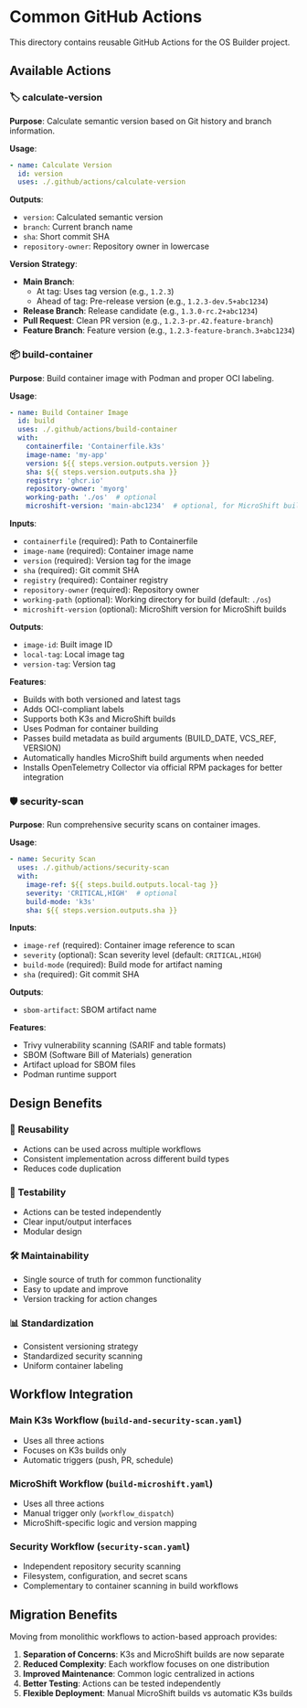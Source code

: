 # Common GitHub Actions

This directory contains reusable GitHub Actions for the OS Builder project.

## Available Actions

### 🏷️ calculate-version

**Purpose**: Calculate semantic version based on Git history and branch information.

**Usage**:
```yaml
- name: Calculate Version
  id: version
  uses: ./.github/actions/calculate-version
```

**Outputs**:
- `version`: Calculated semantic version
- `branch`: Current branch name
- `sha`: Short commit SHA
- `repository-owner`: Repository owner in lowercase

**Version Strategy**:
- **Main Branch**: 
  - At tag: Uses tag version (e.g., `1.2.3`)
  - Ahead of tag: Pre-release version (e.g., `1.2.3-dev.5+abc1234`)
- **Release Branch**: Release candidate (e.g., `1.3.0-rc.2+abc1234`)
- **Pull Request**: Clean PR version (e.g., `1.2.3-pr.42.feature-branch`)
- **Feature Branch**: Feature version (e.g., `1.2.3-feature-branch.3+abc1234`)

### 📦 build-container

**Purpose**: Build container image with Podman and proper OCI labeling.

**Usage**:
```yaml
- name: Build Container Image
  id: build
  uses: ./.github/actions/build-container
  with:
    containerfile: 'Containerfile.k3s'
    image-name: 'my-app'
    version: ${{ steps.version.outputs.version }}
    sha: ${{ steps.version.outputs.sha }}
    registry: 'ghcr.io'
    repository-owner: 'myorg'
    working-path: './os'  # optional
    microshift-version: 'main-abc1234'  # optional, for MicroShift builds
```

**Inputs**:
- `containerfile` (required): Path to Containerfile
- `image-name` (required): Container image name
- `version` (required): Version tag for the image
- `sha` (required): Git commit SHA
- `registry` (required): Container registry
- `repository-owner` (required): Repository owner
- `working-path` (optional): Working directory for build (default: `./os`)
- `microshift-version` (optional): MicroShift version for MicroShift builds

**Outputs**:
- `image-id`: Built image ID
- `local-tag`: Local image tag
- `version-tag`: Version tag

**Features**:
- Builds with both versioned and latest tags
- Adds OCI-compliant labels
- Supports both K3s and MicroShift builds
- Uses Podman for container building
- Passes build metadata as build arguments (BUILD_DATE, VCS_REF, VERSION)
- Automatically handles MicroShift build arguments when needed
- Installs OpenTelemetry Collector via official RPM packages for better integration

### 🛡️ security-scan

**Purpose**: Run comprehensive security scans on container images.

**Usage**:
```yaml
- name: Security Scan
  uses: ./.github/actions/security-scan
  with:
    image-ref: ${{ steps.build.outputs.local-tag }}
    severity: 'CRITICAL,HIGH'  # optional
    build-mode: 'k3s'
    sha: ${{ steps.version.outputs.sha }}
```

**Inputs**:
- `image-ref` (required): Container image reference to scan
- `severity` (optional): Scan severity level (default: `CRITICAL,HIGH`)
- `build-mode` (required): Build mode for artifact naming
- `sha` (required): Git commit SHA

**Outputs**:
- `sbom-artifact`: SBOM artifact name

**Features**:
- Trivy vulnerability scanning (SARIF and table formats)
- SBOM (Software Bill of Materials) generation
- Artifact upload for SBOM files
- Podman runtime support

## Design Benefits

### 🔄 Reusability
- Actions can be used across multiple workflows
- Consistent implementation across different build types
- Reduces code duplication

### 🧪 Testability
- Actions can be tested independently
- Clear input/output interfaces
- Modular design

### 🛠️ Maintainability
- Single source of truth for common functionality
- Easy to update and improve
- Version tracking for action changes

### 📊 Standardization
- Consistent versioning strategy
- Standardized security scanning
- Uniform container labeling

## Workflow Integration

### Main K3s Workflow (`build-and-security-scan.yaml`)
- Uses all three actions
- Focuses on K3s builds only
- Automatic triggers (push, PR, schedule)

### MicroShift Workflow (`build-microshift.yaml`)
- Uses all three actions
- Manual trigger only (`workflow_dispatch`)
- MicroShift-specific logic and version mapping

### Security Workflow (`security-scan.yaml`)
- Independent repository security scanning
- Filesystem, configuration, and secret scans
- Complementary to container scanning in build workflows

## Migration Benefits

Moving from monolithic workflows to action-based approach provides:

1. **Separation of Concerns**: K3s and MicroShift builds are now separate
2. **Reduced Complexity**: Each workflow focuses on one distribution
3. **Improved Maintenance**: Common logic centralized in actions
4. **Better Testing**: Actions can be tested independently
5. **Flexible Deployment**: Manual MicroShift builds vs automatic K3s builds 